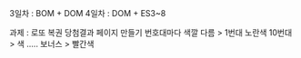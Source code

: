3일차 : BOM + DOM 
4일차 : DOM + ES3~8


과제 : 로또 복권 당첨결과 페이지 만들기 
번호대마다 색깔 다름 > 1번대 노란색 10번대 > 색 ..... 보너스 > 빨간색 